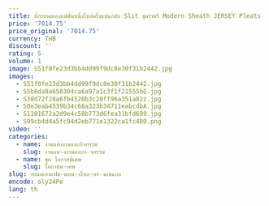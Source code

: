 ```yaml
---
title: ที่กําหนดเองแฟชั่นหนึ่งไหล่ครึ่งแขนกลับ Slit ชุดราตรี Modern Sheath JERSEY Pleats ชุดราตรีสีดําе
price: '7014.75'
price_original: '7014.75'
currency: THB
discount: ''
rating: 5
volume: 1
image: S51f0fe23d3bb4dd99f9dc8e30f31b2442.jpg
images:
  - S51f0fe23d3bb4dd99f9dc8e30f31b2442.jpg
  - S5b8da8a650304ca6a97a1c3f1f21555bG.jpg
  - S38d72f28a6fb4520b3c20ff96a351a82z.jpg
  - S0e3eab4539b34c66a323b34711eabcdbA.jpg
  - S1101672a2d9e4c58b773d6fea31bfd699.jpg
  - S99cb4d4a5fc94d2eb771e1322ca1fc48O.png
video: ''
categories:
  - name: งานแต่งงานและกิจกรรม
    slug: งานแต-งงานและก-จกรรม
  - name: ชุด โอกาสพิเศษ
    slug: โอกาสพ-เศษ
slug: าหนดเองแฟช-นหน-งไหล-คร-งแขนกล
encode: oly24Pe
lang: th
---
```

  